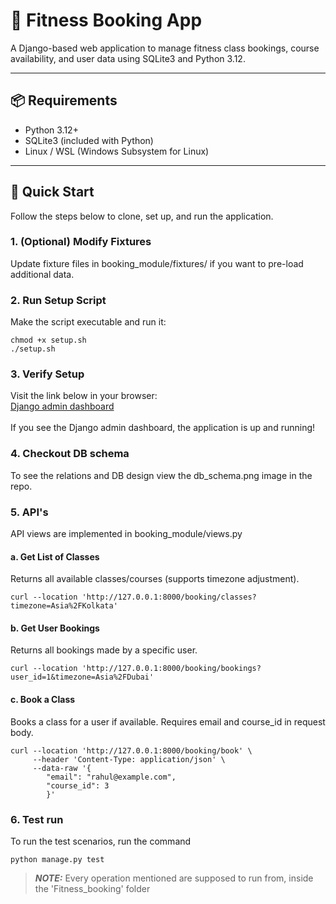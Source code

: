# 🧘 Fitness Booking App

A Django-based web application to manage fitness class bookings, course availability, and user data using SQLite3 and Python 3.12.

---

## 📦 Requirements

- Python 3.12+
- SQLite3 (included with Python)
- Linux / WSL (Windows Subsystem for Linux)

---

## 🚀 Quick Start

Follow the steps below to clone, set up, and run the application.

### 1. (Optional) Modify Fixtures
Update fixture files in booking_module/fixtures/ if you want to pre-load additional data.

### 2. Run Setup Script
Make the script executable and run it:
```
chmod +x setup.sh
./setup.sh
```
### 3. Verify Setup
Visit the link below in your browser:<br>
[Django admin dashboard](http://127.0.0.1:8000/admin/login/?next=/admin/)<br><br>
If you see the Django admin dashboard, the application is up and running!

### 4. Checkout DB schema
To see the relations and DB design view the db_schema.png image in the repo.

### 5. API's
API views are implemented in booking_module/views.py

#### a. Get List of Classes
Returns all available classes/courses (supports timezone adjustment).
```commandline
curl --location 'http://127.0.0.1:8000/booking/classes?timezone=Asia%2FKolkata'
```

#### b. Get User Bookings
Returns all bookings made by a specific user.
```commandline
curl --location 'http://127.0.0.1:8000/booking/bookings?user_id=1&timezone=Asia%2FDubai'
```
#### c. Book a Class
Books a class for a user if available. Requires email and course_id in request body.
```commandline
curl --location 'http://127.0.0.1:8000/booking/book' \
     --header 'Content-Type: application/json' \
     --data-raw '{
        "email": "rahul@example.com",
        "course_id": 3
        }'
```
### 6. Test run
To run the test scenarios, run the command
```commandline
python manage.py test
```

> **_NOTE:_**  Every operation mentioned are supposed to run from, inside the 'Fitness_booking' folder
